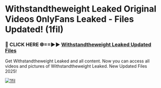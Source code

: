 # Withstandtheweight Leaked Original Videos 0nlyFans Leaked - Files Updated! (1fil)

<h3>🔴 CLICK HERE 🌐==►► <a href="https://best4dudes.click/HH4t6V" rel="nofollow">Withstandtheweight Leaked Updated Files</a></h3>

Get Withstandtheweight Leaked and all content. Now you can access all videos and pictures of Withstandtheweight Leaked. New Updated Files 2025!

[![1fil](https://github.com/user-attachments/assets/8c521d6e-e6e3-4a75-9320-d58ab9d79d5b)](https://best4dudes.click/HH4t6V)
